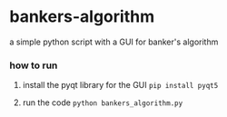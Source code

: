 # bankers-algorithm
a simple python script with a GUI for banker's algorithm

### how to run 

1. install the pyqt library for the GUI
`pip install pyqt5`

2. run the code
`python bankers_algorithm.py`
